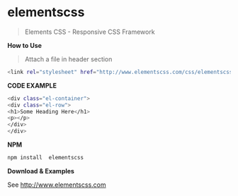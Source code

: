 # elementscss
> Elements CSS - Responsive CSS Framework


**How to Use**
> Attach a file in header section

```sh
<link rel="stylesheet" href="http://www.elementscss.com/css/elementscss.min.css">
```

**CODE EXAMPLE**
```sh
<div class="el-container">
<div class="el-row">
<h1>Some Heading Here</h1>
<p></p>
</div>
</div>
```


**NPM**

```sh
npm install  elementscss
```



**Download & Examples**

See http://www.elementscss.com



